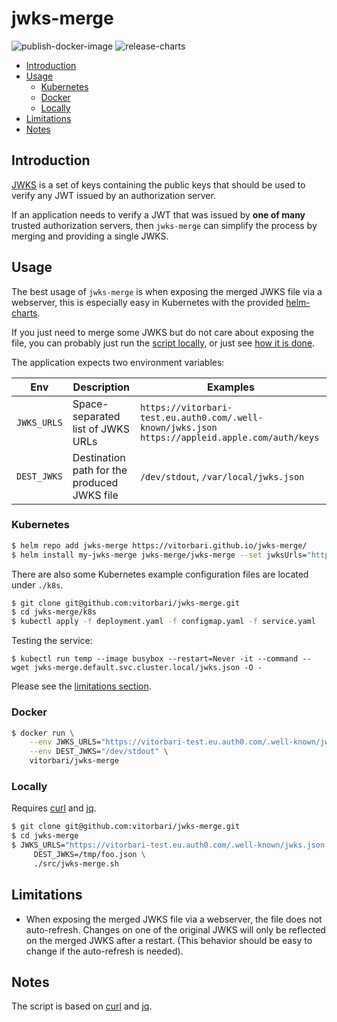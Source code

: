 # jwks-merge

![publish-docker-image](https://github.com/vitorbari/jwks-merge/actions/workflows/publish-docker-image.yml/badge.svg)
![release-charts](https://github.com/vitorbari/jwks-merge/actions/workflows/release-charts.yml/badge.svg)

- [Introduction](#introduction)
- [Usage](#usage)
  * [Kubernetes](#kubernetes)
  * [Docker](#docker)
  * [Locally](#locally)
- [Limitations](#limitations)
- [Notes](#notes)

## Introduction

[JWKS](https://datatracker.ietf.org/doc/html/rfc7517#section-5) is a set of keys containing the public keys that should be used to verify any JWT issued by an authorization server.

If an application needs to verify a JWT that was issued by **one of many** trusted authorization servers, then `jwks-merge` can simplify the process by merging and providing a single JWKS.

## Usage

The best usage of `jwks-merge` is when exposing the merged JWKS file via a webserver, this is especially easy in Kubernetes with the provided [helm-charts](#kubernetes).

If you just need to merge some JWKS but do not care about exposing the file, you can probably just run the [script locally](#locally), or just see [how it is done](./src/jwks-merge.sh).

The application expects two environment variables:

| Env         | Description                                 | Examples                                                                                        |
|-------------|---------------------------------------------|-------------------------------------------------------------------------------------------------|
| `JWKS_URLS` | Space-separated list of JWKS URLs           | `https://vitorbari-test.eu.auth0.com/.well-known/jwks.json https://appleid.apple.com/auth/keys` |
| `DEST_JWKS` | Destination path for the produced JWKS file | `/dev/stdout`, `/var/local/jwks.json`                                                           |

### Kubernetes

```bash
$ helm repo add jwks-merge https://vitorbari.github.io/jwks-merge/
$ helm install my-jwks-merge jwks-merge/jwks-merge --set jwksUrls="http://list-of http://jwks"
```

There are also some Kubernetes example configuration files are located under `./k8s`.

```bash
$ git clone git@github.com:vitorbari/jwks-merge.git
$ cd jwks-merge/k8s
$ kubectl apply -f deployment.yaml -f configmap.yaml -f service.yaml
```

Testing the service:

`$ kubectl run temp --image busybox --restart=Never -it --command -- wget jwks-merge.default.svc.cluster.local/jwks.json -O -`

Please see the [limitations section](#limitations).

### Docker

```bash
$ docker run \
    --env JWKS_URLS="https://vitorbari-test.eu.auth0.com/.well-known/jwks.json https://appleid.apple.com/auth/keys" \
    --env DEST_JWKS="/dev/stdout" \
    vitorbari/jwks-merge
```

### Locally

Requires [curl](https://curl.se/) and [jq](https://stedolan.github.io/jq/).

```bash
$ git clone git@github.com:vitorbari/jwks-merge.git
$ cd jwks-merge
$ JWKS_URLS="https://vitorbari-test.eu.auth0.com/.well-known/jwks.json https://appleid.apple.com/auth/keys" \
     DEST_JWKS=/tmp/foo.json \
     ./src/jwks-merge.sh
```

## Limitations

- When exposing the merged JWKS file via a webserver, the file does not auto-refresh. Changes on one of the original JWKS will only be reflected on the merged JWKS after a restart. (This behavior should be easy to change if the auto-refresh is needed).

## Notes

The script is based on [curl](https://curl.se/) and [jq](https://stedolan.github.io/jq/).
